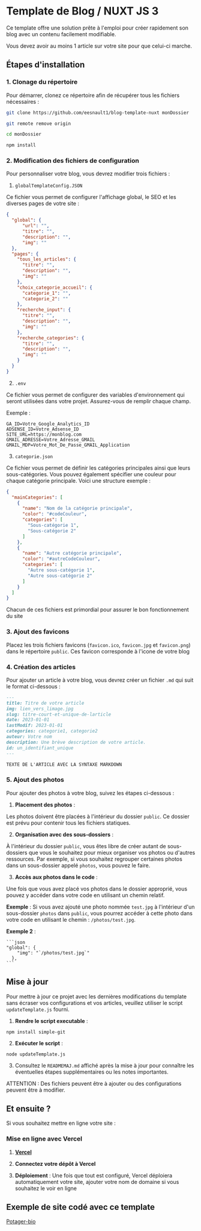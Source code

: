 
# Template de Blog / NUXT JS 3

Ce template offre une solution prête à l'emploi pour créer rapidement son blog avec un contenu facilement modifiable.

Vous devez avoir au moins 1 article sur votre site pour que celui-ci marche. 

## Étapes d'installation

### 1. **Clonage du répertoire**  

   Pour démarrer, clonez ce répertoire afin de récupérer tous les fichiers nécessaires :

   ```bash
   git clone https://github.com/eesnault1/blog-template-nuxt monDossier
   ```

   ```bash
  git remote remove origin
   ```
   

   ```bash
   cd monDossier
   ```
   
   ```bash
   npm install
   ```


### 2. **Modification des fichiers de configuration**  
   Pour personnaliser votre blog, vous devrez modifier trois fichiers :


1. `globalTemplateConfig.JSON`

Ce fichier vous permet de configurer l'affichage global, le SEO et les diverses pages de votre site :

```json
{
  "global": {
      "url": "",
      "titre": "",
      "description": "",
      "img": ""
  },
  "pages": {
    "tous_les_articles": {
      "titre": "",
      "description": "",
      "img": ""
    },
    "choix_categorie_accueil": {
      "categorie_1": "",
      "categorie_2": ""
    },
    "recherche_input": {
      "titre": "",
      "description": "",
      "img": ""
    },
    "recherche_categories": {
      "titre": "",
      "description": "",
      "img": ""
    }
  }
}
```

 2. `.env`

Ce fichier vous permet de configurer des variables d'environnement qui seront utilisées dans votre projet. Assurez-vous de remplir chaque champ. 

Exemple :

```
GA_ID=Votre_Google_Analytics_ID
ADSENSE_ID=Votre_Adsense_ID
SITE_URL=https://monblog.com
GMAIL_ADRESSE=Votre_Adresse_GMAIL
GMAIL_MDP=Votre_Mot_De_Passe_GMAIL_Application 
```

 3. `categorie.json`

Ce fichier vous permet de définir les catégories principales ainsi que leurs sous-catégories. Vous pouvez également spécifier une couleur pour chaque catégorie principale. Voici une structure exemple :

```json
{
  "mainCategories": [
    {
      "name": "Nom de la catégorie principale",
      "color": "#codeCouleur",
      "categories": [
        "Sous-catégorie 1",
        "Sous-catégorie 2"
      ]
    },
    {
      "name": "Autre catégorie principale",
      "color": "#autreCodeCouleur",
      "categories": [
        "Autre sous-catégorie 1",
        "Autre sous-catégorie 2"
      ]
    }
  ]
}
```

Chacun de ces fichiers est primordial pour assurer le bon fonctionnement du site 

### 3. **Ajout des favicons**  
   Placez les trois fichiers favicons (`favicon.ico`, `favicon.jpg` et `favicon.png`) dans le répertoire `public`. Ces favicon corresponde à l'icone de votre blog

### 4. **Création des articles**  
   Pour ajouter un article à votre blog, vous devrez créer un fichier `.md` qui suit le format ci-dessous :

   ```markdown
   ---
   title: Titre de votre article
   img: lien_vers_limage.jpg
   slug: titre-court-et-unique-de-larticle
   date: 2023-01-01
   lastModif: 2023-01-01
   categories: categorie1, categorie2
   auteur: Votre nom
   description: Une brève description de votre article.
   id: un_identifiant_unique
   ---

   TEXTE DE L'ARTICLE AVEC LA SYNTAXE MARKDOWN
   ```


### 5. **Ajout des photos**  

Pour ajouter des photos à votre blog, suivez les étapes ci-dessous :

1. **Placement des photos** : 

Les photos doivent être placées à l'intérieur du dossier `public`. Ce dossier est prévu pour contenir tous les fichiers statiques.

2. **Organisation avec des sous-dossiers** : 

À l'intérieur du dossier `public`, vous êtes libre de créer autant de sous-dossiers que vous le souhaitez pour mieux organiser vos photos ou d'autres ressources. Par exemple, si vous souhaitez regrouper certaines photos dans un sous-dossier appelé `photos`, vous pouvez le faire.

3. **Accès aux photos dans le code** : 

Une fois que vous avez placé vos photos dans le dossier approprié, vous pouvez y accéder dans votre code en utilisant un chemin relatif. 
   
   **Exemple** : Si vous avez ajouté une photo nommée `test.jpg` à l'intérieur d'un sous-dossier `photos` dans `public`, vous pourrez accéder à cette photo dans votre code en utilisant le chemin : `/photos/test.jpg`.

   **Exemple 2** :  
   
    ```json
    "global": {
        "img": "`/photos/test.jpg`"
      },
    ```

## Mise à jour


Pour mettre à jour ce projet avec les dernières modifications du template sans écraser vos configurations et vos articles, veuillez utiliser le script `updateTemplate.js` fourni.

1. **Rendre le script executable** : 

```
npm install simple-git

```
2. **Exécuter le script** : 


```
node updateTemplate.js
```

3. Consultez le `READMEMAJ.md` affiché après la mise à jour pour connaître les éventuelles étapes supplémentaires ou les notes importantes.

ATTENTION : Des fichiers peuvent être à ajouter ou des configurations peuvent être à modifier. 


## Et ensuite ?

Si vous souhaitez mettre en ligne votre site : 

### Mise en ligne avec Vercel

1. **[Vercel](https://vercel.com)**

2. **Connectez votre dépôt à Vercel**

3. **Déploiement** : Une fois que tout est configuré, Vercel déploiera automatiquement votre site, ajouter votre nom de domaine si vous souhaitez le voir en ligne


## Exemple de site codé avec ce template 

[Potager-bio](https://potager-bio.fr)


